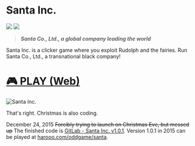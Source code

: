 # Santa Inc.

[![](https://img.shields.io/github/release-pre/ParkSB/santa-inc.svg?style=flat-square)](https://github.com/ParkSB/santa-inc/releases)
[![](https://img.shields.io/github/license/ParkSB/santa-inc.svg?style=flat-square)](https://github.com/ParkSB/santa-inc/blob/develop/LICENSE)

> **_Santa Co., Ltd., a global company leading the world_**

Santa Inc. is a clicker game where you exploit Rudolph and the fairies. Run Santa Co., Ltd., a transnational black company!
 
# [🎮 PLAY (Web)](https://parksb.github.io/santa-inc/)

![Santa Inc.](assets/meta/preview.png)

That's right. Christmas is also coding.

December 24, 2015 ~~Forcibly trying to launch on Christmas Eve, but messed up~~ The finished code is [GitLab - Santa Inc. v1.0.1](https://gitlab.com/ParkSB/santa-inc). Version 1.0.1 in 2015 can be played at [harooo.com/oddgame/santa](https://harooo.com/oddgame/santa/).

